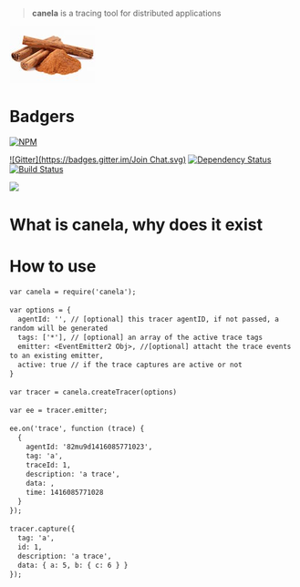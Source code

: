 > **canela** is a tracing tool for distributed applications

![](/img/logo.jpg)



# Badgers
[![NPM](https://nodei.co/npm/canela.png?downloads=true&stars=true)](https://nodei.co/npm/canela/)

[![Gitter](https://badges.gitter.im/Join Chat.svg)](https://gitter.im/diasdavid/canela?utm_source=badge&utm_medium=badge&utm_campaign=pr-badge) 
[![Dependency Status](https://david-dm.org/diasdavid/canela.svg)](https://david-dm.org/diasdavid/canela)
[![Build Status](https://travis-ci.org/diasdavid/canela.svg)](https://travis-ci.org/diasdavid/canela)

[![](https://cldup.com/pgZbzoshyV-3000x3000.png)](http://www.gsd.inesc-id.pt/)

# What is canela, why does it exist



# How to use

```
var canela = require('canela');

var options = {
  agentId: '', // [optional] this tracer agentID, if not passed, a random will be generated
  tags: ['*'], // [optional] an array of the active trace tags 
  emitter: <EventEmitter2 Obj>, //[optional] attacht the trace events to an existing emitter,
  active: true // if the trace captures are active or not  
}

var tracer = canela.createTracer(options)

var ee = tracer.emitter;

ee.on('trace', function (trace) {
  { 
    agentId: '82mu9d1416085771023',
    tag: 'a',
    traceId: 1,
    description: 'a trace',
    data: ,
    time: 1416085771028 
  }
});

tracer.capture({
  tag: 'a',
  id: 1,
  description: 'a trace', 
  data: { a: 5, b: { c: 6 } } 
});
```






